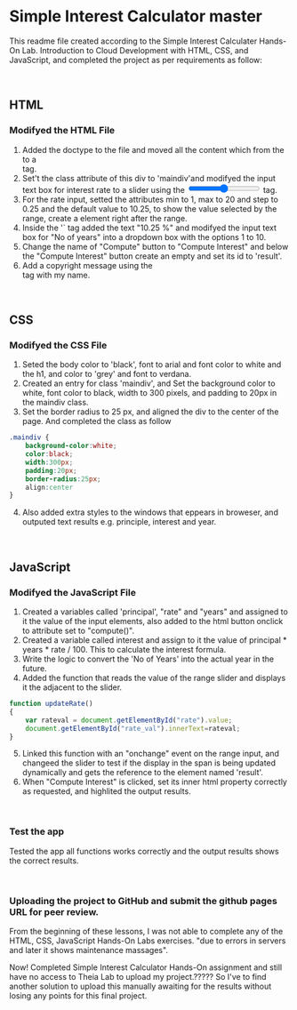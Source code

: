 # Simple Interest Calculator master
This readme file created according to the Simple Interest Calculater Hands-On Lab. 
Introduction to Cloud Development with HTML, CSS, and JavaScript, and completed the project as per requirements as follow:

<br>

## HTML
### Modifyed the HTML File
1. Added the doctype to the file and moved all the content which from the <body> to a <div> tag.
2. Set't the class attribute of this div to 'maindiv'and  modifyed the input text box for interest rate to a slider using the <input type="range"> tag.
3. For the rate input, setted the attributes min to 1, max to 20 and step to 0.25 and the default value to 10.25, to show the value selected by the range, create a <span> element right after the range.
4. Inside the '` tag added the text "10.25 %" and modifyed the input text box for "No of years" into a dropdown box with the options 1 to 10.
5. Change the name of "Compute" button to "Compute Interest" and below the "Compute Interest" button create an empty <span> and set its id to 'result'.
6. Add a copyright message using the <footer> tag with my name.

<br>

## CSS
### Modifyed the CSS File
1. Seted the body color to 'black', font to arial and font color to white and the h1, and color to 'grey' and font to verdana.
2. Created an entry for class 'maindiv', and Set the background color to white, font color to black, width to 300 pixels, and padding to 20px in the maindiv class.
3. Set the border radius to 25 px, and aligned the div to the center of the page. And completed the class as follow

```css
.maindiv {
    background-color:white;
    color:black;
    width:300px;
    padding:20px;
    border-radius:25px;
    align:center
}
```
4. Also added extra styles to the windows that eppears in broweser, and outputed text results e.g. principle, interest and year.

<br>

## JavaScript
### Modifyed the JavaScript File

1. Created a variables called 'principal', "rate" and "years" and assigned to it the value of the input elements, also added to the html button onclick to attribute set to "compute()".
2. Created a variable called interest and assign to it the value of principal * years * rate / 100. This to calculate the interest formula.
3. Write the logic to convert the 'No of Years' into the actual year in the future.
4. Added the function that reads the value of the range slider and displays it the <span> adjacent to the slider.

```javascript
function updateRate() 
{
    var rateval = document.getElementById("rate").value;
    document.getElementById("rate_val").innerText=rateval;
}
```
5. Linked this function with an "onchange" event on the range input, and changeed the slider to test if the display in the span is being updated dynamically and gets the reference to the element named 'result'. 
6. When "Compute Interest" is clicked, set its inner html property correctly as requested, and highlited the output results.

<br>

### Test the app
Tested the app all functions works correctly and the output results shows the correct results.

<br>

### Uploading the project to GitHub and submit the github pages URL for peer review.
From the beginning of these lessons, I was not able to complete any of the HTML, CSS, JavaScript Hands-On Labs exercises. "due to errors in servers and later it shows maintenance massages".

Now! Completed Simple Interest Calculator Hands-On assignment and still have no access to Theia Lab to upload my project.?????
So I've to find another solution to upload this manually awaiting for the results without losing any points for this final project.







